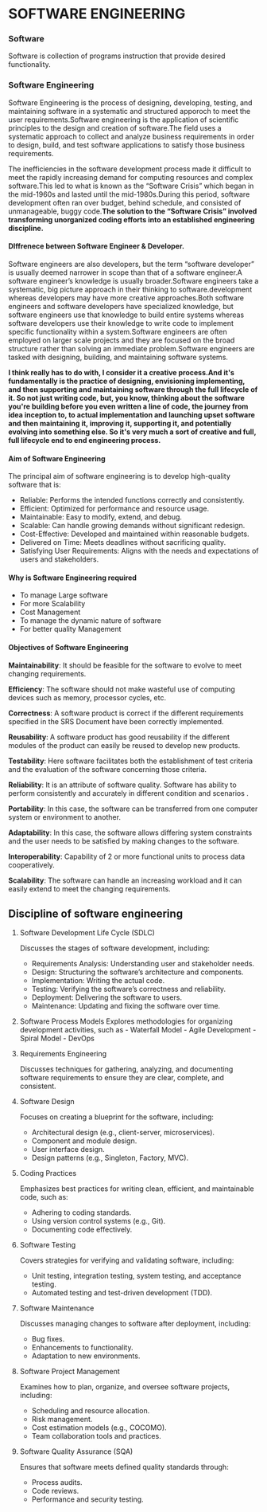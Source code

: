 # SOFTWARE ENGINEERING

### Software

Software is collection of programs instruction that provide desired functionality.

### Software Engineering

Software Engineering is the process of designing, developing, testing, and maintaining software in a systematic and structured apporoch to meet the user requirements.Software engineering is the application of scientific principles to the design and creation of software.The field uses a systematic approach to collect and analyze business requirements in order to design, build, and test software applications to satisfy those business requirements.

The inefficiencies in the software development process made it difficult to meet the rapidly increasing demand for computing resources and complex software.This led to what is known as the “Software Crisis” which began in the mid-1960s and
lasted until the mid-1980s.During this period, software development often ran over budget, behind schedule, and consisted of unmanageable, buggy code.**The solution to the “Software Crisis” involved transforming unorganized coding efforts into an established engineering discipline.**

#### DIffrenece between Software Engineer & Developer.

Software engineers are also developers, but the term “software developer” is usually
deemed narrower in scope than that of a software engineer.A software engineer’s knowledge is usually broader.Software engineers take a systematic, big picture approach in their thinking to software.development whereas developers may have more creative approaches.Both software engineers and software developers have specialized knowledge, but software engineers use that knowledge to build entire systems whereas software developers use their knowledge to write code to implement specific functionality within a system.Software engineers are often employed on larger scale projects and they are focused on the broad structure rather than solving an immediate problem.Software engineers are tasked with designing, building, and maintaining software systems.

**I think really has to do with, I consider it a creative process.And it's fundamentally is the practice of designing, envisioning implementing, and then supporting and maintaining software through the full lifecycle of it. So not just writing code, but, you know, thinking about the software you're building before you even written a line of code, the  journey from idea inception to, to actual implementation and launching upset software and then maintaining it, improving it, supporting it, and potentially evolving into something else. So it's very much a sort of creative and full, full lifecycle end to end engineering process.**

#### Aim of Software Engineering
The principal aim of software engineering is to develop high-quality software that is:

- Reliable: Performs the intended functions correctly and consistently.
- Efficient: Optimized for performance and resource usage.
- Maintainable: Easy to modify, extend, and debug.
- Scalable: Can handle growing demands without significant redesign.
- Cost-Effective: Developed and maintained within reasonable budgets.
- Delivered on Time: Meets deadlines without sacrificing quality.
- Satisfying User Requirements: Aligns with the needs and expectations of users and stakeholders.

#### Why is Software Engineering required
- To manage Large software
- For more Scalability
- Cost Management
- To manage the dynamic nature of software
- For better quality Management


#### Objectives of Software Engineering

**Maintainability**: It should be feasible for the software to evolve to meet changing requirements.

**Efficiency**: The software should not make wasteful use of computing devices such as memory, processor cycles, etc.

**Correctness**: A software product is correct if the different requirements specified in the SRS Document have been correctly implemented.

**Reusability**: A software product has good reusability if the different modules of the product can easily be reused to develop new products.

**Testability**: Here software facilitates both the establishment of test criteria and the evaluation of the software concerning those criteria.

**Reliability**: It is an attribute of software quality. Software has ability to perform consistently and accurately in different condition and scenarios . 

**Portability**: In this case, the software can be transferred from one computer system or environment to another.

**Adaptability**: In this case, the software allows differing system constraints and the user needs to be satisfied by making changes to the software.

**Interoperability**: Capability of 2 or more functional units to process data cooperatively.

**Scalability**: The software can handle an increasing workload and it can easily extend to meet the changing requirements.

## Discipline of software engineering

1. Software Development Life Cycle (SDLC)

    Discusses the stages of software development, including:
      -  Requirements Analysis: Understanding user and stakeholder needs.
      -  Design: Structuring the software’s architecture and components.
      -  Implementation: Writing the actual code.
      -  Testing: Verifying the software’s correctness and reliability.
      -  Deployment: Delivering the software to users.
      -  Maintenance: Updating and fixing the software over time.

2. Software Process Models
    Explores methodologies for organizing development activities, such as 
       -  Waterfall Model
       -  Agile Development
       -  Spiral Model
       -  DevOps

4. Requirements Engineering

    Discusses techniques for gathering, analyzing, and documenting software requirements to ensure they are clear, complete, and consistent.

5. Software Design

    Focuses on creating a blueprint for the software, including:
   
      -  Architectural design (e.g., client-server, microservices).
      -  Component and module design.
      -  User interface design.
      -  Design patterns (e.g., Singleton, Factory, MVC).

7. Coding Practices

    Emphasizes best practices for writing clean, efficient, and maintainable code, such as:
      -  Adhering to coding standards.
      -  Using version control systems (e.g., Git).
      -  Documenting code effectively.

8. Software Testing

    Covers strategies for verifying and validating software, including:
     -   Unit testing, integration testing, system testing, and acceptance testing.
     -   Automated testing and test-driven development (TDD).

9. Software Maintenance

    Discusses managing changes to software after deployment, including:
    -    Bug fixes.
    -    Enhancements to functionality.
    -    Adaptation to new environments.

10. Software Project Management

    Examines how to plan, organize, and oversee software projects, including:
     -   Scheduling and resource allocation.
     -   Risk management.
     -  Cost estimation models (e.g., COCOMO).
     -   Team collaboration tools and practices.

11. Software Quality Assurance (SQA)

    Ensures that software meets defined quality standards through:
     -   Process audits.
     -   Code reviews.
     -   Performance and security testing.



